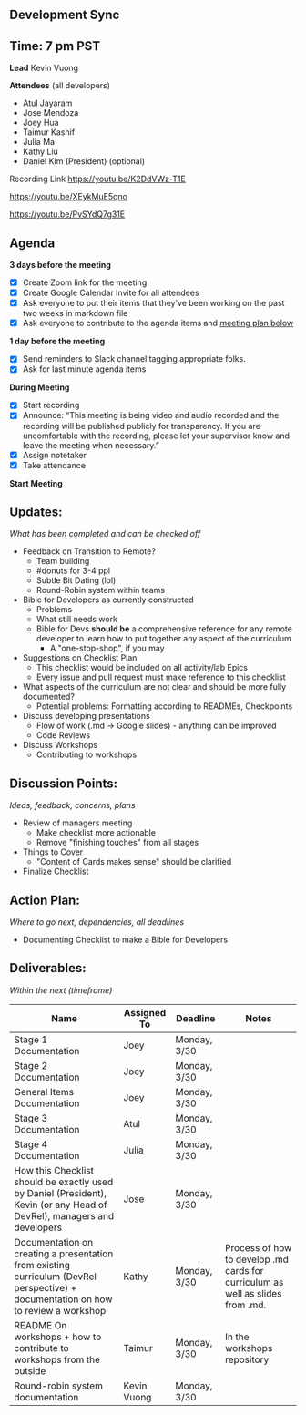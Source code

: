 ## Development Sync

## Time: 7 pm PST

**Lead**
Kevin Vuong

**Attendees** (all developers)

* Atul Jayaram
* Jose Mendoza
* Joey Hua
* Taimur Kashif
* Julia Ma
* Kathy Liu
* Daniel Kim (President) (optional)

Recording Link
https://youtu.be/K2DdVWz-T1E

https://youtu.be/XEykMuE5qno

https://youtu.be/PvSYdQ7g31E

## Agenda

**3 days before the meeting**

- [x] Create Zoom link for the meeting
- [x] Create Google Calendar Invite for all attendees
- [x] Ask everyone to put their items that they've been working on the past two weeks in markdown file
- [x] Ask everyone to contribute to the agenda items and [meeting plan below](https://github.com/shreyagupta98/people/blob/master/meeting_template.md#updates)

**1 day before the meeting**

- [x] Send reminders to Slack channel tagging appropriate folks. 
- [x] Ask for last minute agenda items

**During Meeting**

- [x] Start recording
- [x] Announce:
  “This meeting is being video and audio recorded and the recording will be published publicly for transparency. If you are uncomfortable with the recording, please let your supervisor know and leave the meeting when necessary.”
- [x] Assign notetaker
- [x] Take attendance

**Start Meeting**

## Updates:

*What has been completed and can be checked off*

* Feedback on Transition to Remote?
  * Team building
  * #donuts for 3-4 ppl
  * Subtle Bit Dating (lol)
  * Round-Robin system within teams
* Bible for Developers as currently constructed
  * Problems
  * What still needs work
  * Bible for Devs **should be** a comprehensive reference for any remote developer to learn how to put together any aspect of the curriculum
    * A "one-stop-shop", if you may
* Suggestions on Checklist Plan
  * This checklist would be included on all activity/lab Epics
  * Every issue and pull request must make reference to this checklist
* What aspects of the curriculum are not clear and should be more fully documented?
  * Potential problems: Formatting according to READMEs, Checkpoints
* Discuss developing presentations
  * Flow of work (.md -> Google slides) - anything can be improved
  * Code Reviews
* Discuss Workshops 
  * Contributing to workshops

## Discussion Points:

*Ideas, feedback, concerns, plans*

* Review of managers meeting
  * Make checklist more actionable
  * Remove "finishing touches" from all stages
* Things to Cover
  * "Content of Cards makes sense" should be clarified
* Finalize Checklist

## Action Plan:

*Where to go next, dependencies, all deadlines*

* Documenting Checklist to make a Bible for Developers

## Deliverables:

*Within the next (timeframe)*

| Name                                                         | Assigned To | Deadline     | Notes                                                        |
| ------------------------------------------------------------ | ----------- | ------------ | ------------------------------------------------------------ |
| Stage 1 Documentation                                        | Joey        | Monday, 3/30 |                                                              |
| Stage 2 Documentation                                        | Joey        | Monday, 3/30 |                                                              |
| General Items Documentation                                  | Joey        | Monday, 3/30 |                                                              |
| Stage 3 Documentation                                        | Atul        | Monday, 3/30 |                                                              |
| Stage 4 Documentation                                        | Julia       | Monday, 3/30 |                                                              |
| How this Checklist should be exactly used by Daniel (President), Kevin (or any Head of DevRel), managers and developers | Jose        | Monday, 3/30 |                                                              |
| Documentation on creating a presentation from existing curriculum (DevRel perspective) + documentation on how to review a workshop | Kathy       | Monday, 3/30 | Process of how to develop .md cards for curriculum as well as slides from .md. |
| README On workshops + how to contribute to workshops from the outside | Taimur      | Monday, 3/30 | In the workshops repository                                  |
| Round-robin system documentation                             | Kevin Vuong | Monday, 3/30 |                                                              |